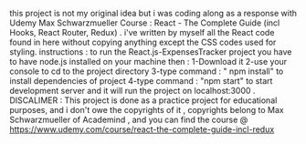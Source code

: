 this project is not my original idea but i was coding along as a response with Udemy Max Schwarzmueller Course :  React - The Complete Guide (incl Hooks, React Router, Redux) . i've written by myself all the React code found in here  without copying anything except the CSS codes used for styling.
instructions : 
to run the React.js-ExpensesTracker project you have to have node.js installed on your machine then : 
        1-Download it 
        2-use your console to cd to the project directory
        3-type command : " npm install" to install dependencies of project
        4-type command : "npm start" to start development server and it will run the project on localhost:3000      .
DISCALIMER : This project is done as a practice project for educational purposes, and i don't owe the copyrights of it , copyrights belong to Max Schwarzmueller of Academind , and you can find the course @ https://www.udemy.com/course/react-the-complete-guide-incl-redux
